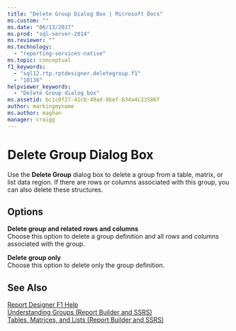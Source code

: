 ```yaml
---
title: "Delete Group Dialog Box | Microsoft Docs"
ms.custom: ""
ms.date: "06/13/2017"
ms.prod: "sql-server-2014"
ms.reviewer: ""
ms.technology: 
  - "reporting-services-native"
ms.topic: conceptual
f1_keywords: 
  - "sql12.rtp.rptdesigner.deletegroup.f1"
  - "10138"
helpviewer_keywords: 
  - "Delete Group dialog box"
ms.assetid: bc1c0f27-41cb-49ad-8bef-634a4c23586f
author: markingmyname
ms.author: maghan
manager: craigg
---
```

# Delete Group Dialog Box
  Use the **Delete Group** dialog box to delete a group from a table, matrix, or list data region. If there are rows or columns associated with this group, you can also delete these structures.  
  
## Options  
 **Delete group and related rows and columns**  
 Choose this option to delete a group definition and all rows and columns associated with the group.  
  
 **Delete group only**  
 Choose this option to delete only the group definition.  
  
## See Also  
 [Report Designer F1 Help](tools/report-designer-f1-help.md)   
 [Understanding Groups &#40;Report Builder and SSRS&#41;](report-design/understanding-groups-report-builder-and-ssrs.md)   
 [Tables, Matrices, and Lists &#40;Report Builder and SSRS&#41;](report-design/create-invoices-and-forms-with-lists-report-builder-and-ssrs.md)  
  
  
